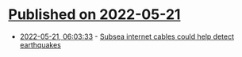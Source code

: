 # [Published on 2022-05-21](index.md)

* [2022-05-21, 06:03:33](https://news.ycombinator.com/item?id=31455637) - [Subsea internet cables could help detect earthquakes](https://www.bbc.com/news/technology-61506705)
